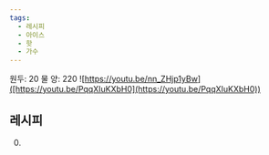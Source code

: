 ```yaml
---
tags:
  - 레시피
  - 아이스
  - 핫
  - 가수
---
```

원두: 20
물 양: 220
![https://youtu.be/nn_ZHjp1yBw]([https://youtu.be/PqqXIuKXbH0](https://youtu.be/PqqXIuKXbH0))
## 레시피
0. 